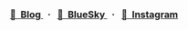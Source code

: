 <h3 align="center">
  <a href="https://kyleholzinger.dev">
    📖&nbsp;&nbsp;Blog
  </a>&nbsp;&nbsp;·&nbsp;&nbsp;

  <a href="[https://bsky.social/avegancafe](https://bsky.app/profile/avegancafe.github.io)">
    💬&nbsp;&nbsp;BlueSky
  </a>&nbsp;&nbsp;·&nbsp;&nbsp;

  <a href="https://www.instagram.com/kyleholzinger">
    📸&nbsp;&nbsp;Instagram
  </a>
</h3>
